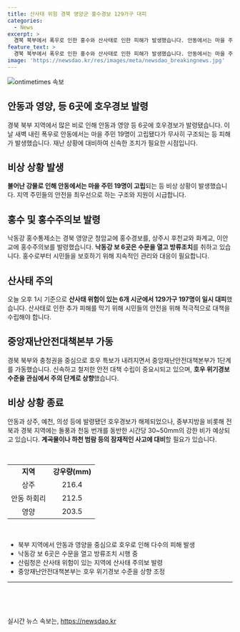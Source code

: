 ```yaml
---
title: 산사태 위험 경북 영양군 홍수경보 129가구 대피
categories:
  - News
excerpt: >
  경북 북부에서 폭우로 인한 홍수와 산사태로 인한 피해가 발생했습니다. 안동에서는 마을 주민 19명이 고립되었지만 소방당국과 자력에 의해 모두 구조되었습니다. 불어난 강물로 도로가 침수되고, 낙동강 홍수통제소는 홍수경보를 내렸으며, 수문을 열어 방류조치를 취하고 있습니다. 경북 지역에는 많은 비가 내리면서 산사태 경보와 주의보가 발령되었고, 129가구 197명이 대피했습니다. 중앙재난안전대책본부가 1단계를 가동하고, 기상청은 호우경보를 해제하고 돌풍과 강한 비에 대비해 당부하고 있습니다. (단어 수: 94, 글자 수: 499)
feature_text: >
  경북 북부에서 폭우로 인한 홍수와 산사태로 인한 피해가 발생했습니다. 안동에서는 마을 주민 19명이 고립되었지만 소방당국과 자력에 의해 모두 구조되었습니다. 불어난 강물로 도로가 침수되고, 낙동강 홍수통제소는 홍수경보를 내렸으며, 수문을 열어 방류조치를 취하고 있습니다. 경북 지역에는 많은 비가 내리면서 산사태 경보와 주의보가 발령되었고, 129가구 197명이 대피했습니다. 중앙재난안전대책본부가 1단계를 가동하고, 기상청은 호우경보를 해제하고 돌풍과 강한 비에 대비해 당부하고 있습니다. (단어 수: 94, 글자 수: 499)
image: 'https://newsdao.kr/res/images/meta/newsdao_breakingnews.jpg'
---
```


<p><img src="https://newsdao.kr/res/images/meta/newsdao_breakingnews.jpg" alt="ontimetimes 속보" /></p>

<h2>안동과 영양, 등 6곳에 호우경보 발령</h2>

<p data-ke-size="size16">경북 북부 지역에서 많은 비로 인해 안동과 영양 등 6곳에 호우경보가 발령됐습니다. 이날 새벽 내린 폭우로 안동에서는 마을 주민 19명이 고립됐다가 무사히 구조되는 등 피해가 발생했습니다. 재난 상황에 대비하여 신속한 조치가 필요한 시점입니다.</p>

<h2 data-ke-size="size24">비상 상황 발생</h2>

<p data-ke-size="size16"><b>불어난 강물로 인해 안동에서는 마을 주민 19명이 고립</b>되는 등 비상 상황이 발생했습니다. 지역 주민들의 안전을 최우선으로 하는 구조와 지원이 시급합니다.</p>

<h2 data-ke-size="size24">홍수 및 홍수주의보 발령</h2>

<p data-ke-size="size16">낙동강 홍수통제소는 경북 영양군 청암교에 홍수경보를, 상주시 후천교와 화계교, 이안교에 홍수주의보를 발령했습니다. <b>낙동강 보 6곳은 수문을 열고 방류조치</b>를 취하고 있습니다. 홍수로부터 시민들을 보호하기 위해 지속적인 관리와 대응이 필요합니다.</p>

<h2 data-ke-size="size24">산사태 주의</h2>

<p data-ke-size="size16">오늘 오후 1시 기준으로 <b>산사태 위험이 있는 6개 시군에서 129가구 197명이 일시 대피</b>했습니다. 산사태로 인한 추가 피해를 막기 위해 시민들의 안전을 위해 적극적으로 대책을 수립해야 합니다.</p>

<h2 data-ke-size="size24">중앙재난안전대책본부 가동</h2>

<p data-ke-size="size16">경북 북부와 충청권을 중심으로 호우 특보가 내려지면서 중앙재난안전대책본부가 1단계를 가동했습니다. 신속하고 철저한 안전 대책 수립이 중요시되고 있으며, <b>호우 위기경보 수준을 관심에서 주의 단계로 상향</b>했습니다.</p>

<h2 data-ke-size="size24">비상 상황 종료</h2>

<p data-ke-size="size16">안동과 상주, 예천, 의성 등에 발령됐던 호우경보가 해제되었으나, 중부지방을 비롯해 전북과 경북 지역에는 돌풍과 천둥 번개를 동반한 시간당 30~50mm의 강한 비가 예상되고 있습니다. <b>계곡물이나 하천 범람 등의 잠재적인 사고에 대비</b>할 필요가 있습니다.</p>

<p data-ke-size="size16">&nbsp;</p>

<table>
    <tbody>
        <tr>
            <td style="text-align: center; height: 17px;"><b>지역</b></td>
            <td style="text-align: center; height: 17px;"><b>강우량(mm)</b></td>
        </tr>
        <tr>
            <td style="text-align: center; height: 17px;">상주</td>
            <td style="text-align: center; height: 17px;">216.4</td>
        </tr>
        <tr>
            <td style="text-align: center; height: 17px;">안동 하회리</td>
            <td style="text-align: center; height: 17px;">212.5</td>
        </tr>
        <tr>
            <td style="text-align: center; height: 17px;">영양</td>
            <td style="text-align: center; height: 17px;">203.5</td>
        </tr>
    </tbody>
</table>

<p data-ke-size="size16">&nbsp;</p>

<ul>
    <li>북부 지역에서 안동과 영양을 중심으로 호우로 인해 다수의 피해 발생</li>
    <li>낙동강 보 6곳은 수문을 열고 방류조치 시행 중</li>
    <li>산림청은 산사태 위험이 있는 지역에 산사태 주의보 발령</li>
    <li>중앙재난안전대책본부는 호우 위기경보 수준을 상향 조정</li>
</ul>

<hr data-ke-size="size16">

<p data-ke-size="size16">&nbsp;</p>

<p data-ke-size="size16">&nbsp;</p>
실시간 뉴스 속보는, <a href="https://newsdao.kr" rel="dofollow">https://newsdao.kr</a>



